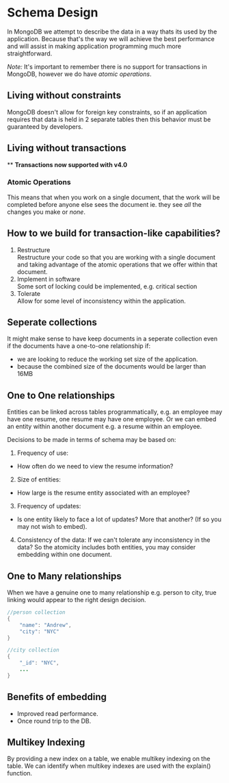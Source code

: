 # Schema Design

In MongoDB we attempt to describe the data in a way thats its used by the application. Because that's the way we will achieve the best performance and will assist in making application programming much more straightforward.

*Note:* It's important to remember there is no support for transactions in MongoDB, however we do have _atomic operations_.

## Living without constraints
MongoDB doesn't allow for foreign key constraints, so if an application requires that data is held in 2 separate tables then this behavior must be guaranteed by developers.

## Living without transactions

** <b>Transactions now supported with v4.0</b>

### Atomic Operations
This means that when you work on a single document, that the work will be completed before anyone else sees the document ie. they see *all* the changes you make or *none*.

## How to we build for transaction-like capabilities?
1. Restructure<br>
    Restructure your code so that you are working with a single document and taking advantage of the atomic operations that we offer within that document.
2. Implement in software<br>
    Some sort of locking could be implemented, e.g. critical section
3. Tolerate<br>
    Allow for some level of inconsistency within the application.

## Seperate collections
It might make sense to have keep documents in a seperate collection even if the documents have a one-to-one relationship if:
* we are looking to reduce the working set size of the application.
* because the combined size of the documents would be larger than 16MB

## One to One relationships
Entities can be linked across tables programmatically, e.g. an employee may have one resume, one resume may have one employee. Or we can embed an entity within another document e.g. a resume within an employee.

Decisions to be made in terms of schema may be based on:
1. Frequency of use:
* How often do we need to view the resume information? 
2. Size of entities:
* How large is the resume entity associated with an employee?
3. Frequency of updates:
* Is one entity likely to face a lot of updates? More that another? (If so you may not wish to embed).
4. Consistency of the data:
If we can't tolerate any inconsistency in the data? So the atomicity includes both entities, you may consider embedding within one document.

## One to Many relationships
When we have a genuine one to many relationship e.g. person to city, true linking would appear to the right design decision.
```java
//person collection
{
    "name": "Andrew",
    "city": "NYC"
}

//city collection
{
    "_id": "NYC",
    ...
}
```

## Benefits of embedding
* Improved read performance.
* Once round trip to the DB.

## Multikey Indexing
By providing a new index on a table, we enable multikey indexing on the table. We can identify when multikey indexes are used with the explain() function.
